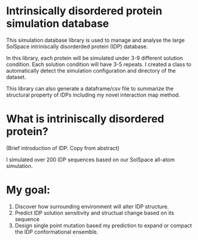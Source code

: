 # Intrinsically disordered protein simulation database

This simulation database library is used to manage and analyse the large SolSpace intriniscally disorderded protein (IDP) database.

In this library, each protein will be simulated under 3-9 different solution condition. Each solution condition will
have 3-5 repeats. I created a class to automatically detect the simulation configuration and directory of the dataset.

This library can also generate a dataframe/csv file to summarize the structural property of IDPs including my novel
interaction map method.

# What is intriniscally disordered protein?

(Brief introduction of IDP. Copy from abstract)

I simulated over 200 IDP sequences based on our SolSpace all-atom simulation. 

# My goal:

1. Discover how surrounding environment will alter IDP structure.
2. Predict IDP solution sensitivity and structual change based on its sequence
3. Design single point mutation based my prediction to expand or compact the IDP conformational ensemble.
